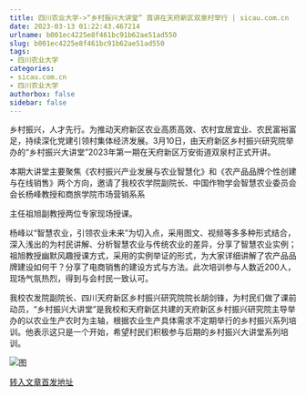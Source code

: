 ```yaml
---
title: 四川农业大学->“乡村振兴大讲堂” 首讲在天府新区双泉村举行 | sicau.com.cn
date: 2023-03-13 01:22:43.467214
urlname: b001ec4225e8f461bc91b62ae51ad550
slug: b001ec4225e8f461bc91b62ae51ad550
tags: 
- 四川农业大学
categories:
- sicau.com.cn
- 四川农业大学
authorbox: false
sidebar: false
---
```

乡村振兴，人才先行。为推动天府新区农业高质高效、农村宜居宜业、农民富裕富足，持续深化党建引领村集体经济发展。3月10日，由天府新区乡村振兴研究院举办的“乡村振兴大讲堂”2023年第一期在天府新区万安街道双泉村正式开讲。

本期大讲堂主要聚焦《农村振兴产业发展与农业智慧化》和《农产品品牌个性创建与在线销售》两个方向，邀请了我校农学院副院长、中国作物学会智慧农业委员会会长杨峰教授和商旅学院市场营销系系
<!--more-->
主任祖旭副教授两位专家现场授课。

杨峰以“智慧农业，引领农业未来”为切入点，采用图文、视频等多多种形式结合，深入浅出的为村民讲解、分析智慧农业与传统农业的差异，分享了智慧农业实例；祖旭教授幽默风趣授课方式，采用的实例举证的形式，为大家详细讲解了农产品品牌建设如何干？分享了电商销售的建设方式与方法。此次培训参与人数近200人，现场气氛热烈，得到与会村民一致认可。

我校农发院副院长、四川天府新区乡村振兴研究院院长胡剑锋，为村民们做了课前动员，“乡村振兴大讲堂”是我校和天府新区共建的天府新区乡村振兴研究院主导举办的以农业生产农时为主轴，根据农业生产具体需求不定期举行的乡村振兴系列培训。他表示这只是一个开始，希望村民们积极参与后期的乡村振兴大讲堂系列培训。

![图](https://news.sicau.edu.cn/__local/2/53/75/356DF88A18764B0FB6FCD06963F_0F1FB403_1CE81F.png)

[转入文章首发地址](https://news.sicau.edu.cn/info/1078/71344.htm)
